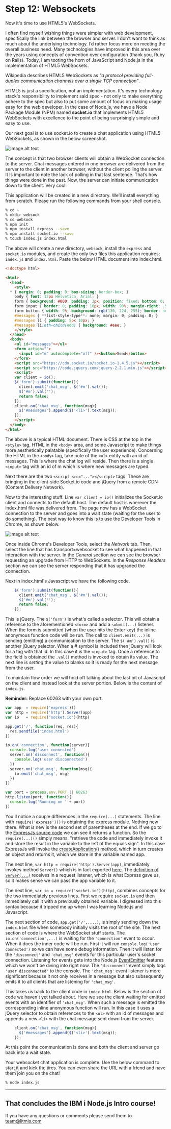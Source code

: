 # Step 12: Websockets

Now it's time to use HTML5's WebSockets.

I often find myself wishing things were simpler with web development, specifically the link between the browser and server.  I don't want to think as much about the underlying technology.  I’d rather focus more on meeting the overall business need. Many technologies have improved in this area over the years using concepts of convention over configuration \(thank you, Ruby on Rails\). Today, I am tooting the horn of JavaScript and Node.js in the implementation of HTML5 WebSockets.

Wikipedia describes HTML5 WebSockets as _"a protocol providing full-duplex communication channels over a single TCP connection"_.

HTML5 is just a specification, not an implementation. It's every technology stack's responsibility to implement said spec - not only to make everything adhere to the spec but also to put some amount of focus on making usage easy for the web developer. In the case of Node.js, we have a Node Package Module \(NPM\) named **socket.io** that implements HTML5 WebSockets with excellence to the point of being surprisingly simple and easy to use.

Our next goal is to use socket.io to create a chat application using HTML5 WebSockets, as shown in the below screenshot.

![image alt text](image_22.png)

The concept is that two browser clients will obtain a WebSocket connection to the server.  Chat messages entered in one browser are delivered from the server to the client in another browser, without the client polling the server. It is important to note the lack of polling in that last sentence. That’s how things were done in the past. Now, the server can initiate communication down to the client. Very cool!

This application will be created in a new directory.  We’ll install everything from scratch.  Please run the following commands from your shell console.

```sh
% cd ~
% mkdir websock
% cd websock
% npm init
% npm install express --save
% npm install socket.io --save
% touch index.js index.html
```

The above will create a new directory, `websock`, install the `express` and `socket.io` modules, and create the only two files this application requires; `index.js` and `index.html`.  Paste the below HTML document into index.html.

```html
<!doctype html>

<html>
  <head>
    <style>
  * { margin: 0; padding: 0; box-sizing: border-box; }
    body { font: 13px Helvetica, Arial; }
    form { background: #000; padding: 3px; position: fixed; bottom: 0; width: 100%; }
    form input { border: 0; padding: 10px; width: 90%; margin-right: .5%; }
    form button { width: 9%; background: rgb(130, 224, 255); border: none; padding: 10px; }
    #messages { **list-style-type**: none; margin: 0; padding: 0; }
    #messages li { padding: 5px 10px; }
    #messages li:nth-child(odd) { background: #eee; }
    </style>
  </head>
  <body>
    <ul id="messages"></ul>
    <form action="">
      <input id="m" autocomplete="off" /><button>Send</button>
    </form>
    <script src="https://cdn.socket.io/socket.io-1.4.5.js"></script>
    <script src="https://code.jquery.com/jquery-2.2.1.min.js"></script>
    <script>
    var client = io();
    $('form').submit(function(){
      client.emit('chat_msg', $('#m').val());
      $('#m').val('');
      return false;
    });
    client.on('chat_msg', function(msg){
      $('#messages').append($('<li>').text(msg));
    });
    </script>
  </body>
</html>
```

The above is a typical HTML document.  There is CSS at the top in the `<style>` tag, HTML in the `<body>` area, and some Javascript to make things more aesthetically palatable \(specifically the user experience\).  Concerning the HTML in the `<body>` tag, take note of the `<ul>` entity with an id of messages.  This is where the chat log will reside.  Then there is a single `<input>` tag with an id of m which is where new messages are typed.

Next there are the two `<script src="..."></script>` tags.  These are bringing in the client-side Socket.io code and jQuery from a remote CDN \(Content Delivery Network\).

Now to the interesting stuff.  Line `var client = io()` initializes the Socket.io client and connects to the default host.  The default host is wherever the index.html file was delivered from.  The page now has a WebSocket connection to the server and goes into a wait state \(waiting for the user to do something\).  The best way to know this is to use the Developer Tools in Chrome, as shown below.

![image alt text](image_23.png)

Once inside Chrome's Developer Tools, select the _Network_ tab.  Then, select the line that has transport=websocket to see what happened in that interaction with the server.  In the _General_ section we can see the browser requesting an upgrade from HTTP to WebSockets.  In the _Response Headers_ section we can see the server responding that it has upgraded the connection.

Next in index.html's Javascript we have the following code.

```js
    $('form').submit(function(){
      client.emit('chat_msg', $('#m').val());
      $('#m').val('');
      return false;
    });
```

This is jQuery.  The `$('form')` is what's called a selector.  This will obtain a reference to the aforementioned `<form>` and add a `submit(...)` listener.  When the form is submitted \(when the user hits the Enter key\) the inline anonymous function code will be run.  The call to `client.emit(...)` is sending \(emitting\) a communication to the server.  The `$('#m').val()` is another jQuery selector.  When a \# symbol is included then jQuery will look for a tag with that id.  In this case it is the `<input>` tag.  Once a reference to the field is obtained the `.val()` method is invoked to obtain its value.  The next line is _setting_ the value to blanks so it is ready for the next message from the user.

To maintain flow order we will hold off talking about the last bit of Javascript on the client and instead look at the server portion.  Below is the content of `index.js`.  

**Reminder:** Replace 60263 with your own port.

```js
var app  = require('express')()
var http = require('http').Server(app)
var io   = require('socket.io')(http)

app.get('/', function(req, res){
  res.sendfile('index.html')
})

io.on('connection', function(server){
  console.log('user connected')
  server.on('disconnect', function(){
    console.log('user disconnected')
  })
  server.on('chat_msg', function(msg){
    io.emit('chat_msg', msg)
  })
})

var port = process.env.PORT || 60263
http.listen(port, function(){
  console.log('Running on ' + port)
})
```

You'll notice a couple differences in the `require(...)` statements.  The line with `require('express')()` is obtaining the express module.  Nothing new there.  What _is_ new is the second set of parentheses at the end.  If we go to the [ExpressJs source code](https://github.com/expressjs/express/blob/master/lib/express.js#L27) we can see it returns a function.  So the `require(...)()` simply means, "retrieve the code and immediately invoke it and store the result in the variable to the left of the equals sign".  In this case ExpressJs will invoke the [createApplication\(\)](https://github.com/expressjs/express/blob/master/lib/express.js#L36) method, which in turn creates an object and returns it, which we store in the variable named app.

The next line, `var http = require('http').Server(app)`, immediately invokes method `Server()` which is in fact exported [here](https://github.com/nodejs/node/blob/master/lib/_http_server.js#L254).  The [definition of ](https://github.com/nodejs/node/blob/master/lib/_http_server.js#L222)[`Server(...)`](https://github.com/nodejs/node/blob/master/lib/_http_server.js#L222) receives in a request listener, which is what Express gave us, so it makes sense we can pass the app variable to it.

The next line, `var io = require('socket.io')(http)`, combines concepts for the two immediately previous lines.  First we require `socket.io` and then immediately call it with a previously obtained variable.  I digressed into this syntax because it tripped me up when I was learning Node.js and Javascript.

The next section of code, `app.get('/',....)`, is simply sending down the `index.html` file when somebody initially visits the root of the site.  The next section of code is where the WebSocket stuff starts.  The `io.on('connection',...)` is waiting for the `'connection'` event to occur.  When it does the inner code will be run. First it will run `console.log('user connected')` so we can have some debug information.  Then it will listen for the `'disconnect'` and `'chat_msg'` events for this particular user's socket connection.  Listening for events gets into the Node.js [EventEmitter](https://nodejs.org/api/events.html) features which we won't be diving into right now.  The `'disconnect'` event simply logs `'user disconnected'` to the console.  The `'chat_msg'` event listener is more significant because it not only receives in a message but also subsequently emits it to all clients that are listening for `'chat_msg'`.

This takes us back to the client code in `index.html`.  Below is the section of code we haven't yet talked about.  Here we see the client waiting for emitted events with an identifier of `'chat_msg'`.  When such a message is emitted the corresponding inline anonymous function will run.  In this case it uses a jQuery selector to obtain references to the `<ul>` with an id of messages and appends a new `<li>` with the chat message sent down from the server.

```js
    client.on('chat_msg', function(msg){
      $('#messages').append($('<li>').text(msg));
    });
```

At this point the communication is done and both the client and server go back into a wait state.

Your websocket chat application is complete.  Use the below command to start it and kick the tires.  You can even share the URL with a friend and have them join you on the chat!

```sh
% node index.js
```

---

## **That concludes the IBM i Node.js Intro course!**

If you have any questions or comments please send them to [team@litmis.com](mailto:team@litmis.com)

